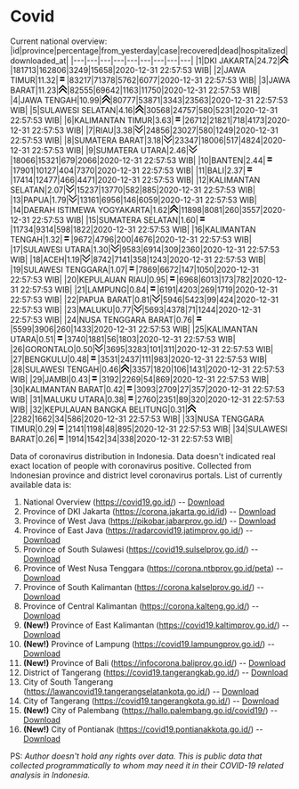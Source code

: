 # Covid
Current national overview:
|id|province|percentage|from_yesterday|case|recovered|dead|hospitalized|downloaded_at|
|---|---|---|---|---|---|---|---|---|
|1|DKI JAKARTA|24.72|![up](https://github.com/ariefrachmannn/covid/raw/master/img/rsz_img_186982.png)|181713|162806|3249|15658|2020-12-31 22:57:53 WIB|
|2|JAWA TIMUR|11.32|![equal](https://github.com/ariefrachmannn/covid/raw/master/img/rsz_equal.png)|83217|71378|5762|6077|2020-12-31 22:57:53 WIB|
|3|JAWA BARAT|11.23|![up](https://github.com/ariefrachmannn/covid/raw/master/img/rsz_img_186982.png)|82555|69642|1163|11750|2020-12-31 22:57:53 WIB|
|4|JAWA TENGAH|10.99|![up](https://github.com/ariefrachmannn/covid/raw/master/img/rsz_img_186982.png)|80777|53871|3343|23563|2020-12-31 22:57:53 WIB|
|5|SULAWESI SELATAN|4.16|![up](https://github.com/ariefrachmannn/covid/raw/master/img/rsz_img_186982.png)|30568|24757|580|5231|2020-12-31 22:57:53 WIB|
|6|KALIMANTAN TIMUR|3.63|![equal](https://github.com/ariefrachmannn/covid/raw/master/img/rsz_equal.png)|26712|21821|718|4173|2020-12-31 22:57:53 WIB|
|7|RIAU|3.38|![down](https://github.com/ariefrachmannn/covid/raw/master/img/rsz_down.png)|24856|23027|580|1249|2020-12-31 22:57:53 WIB|
|8|SUMATERA BARAT|3.18|![down](https://github.com/ariefrachmannn/covid/raw/master/img/rsz_down.png)|23347|18006|517|4824|2020-12-31 22:57:53 WIB|
|9|SUMATERA UTARA|2.46|![down](https://github.com/ariefrachmannn/covid/raw/master/img/rsz_down.png)|18066|15321|679|2066|2020-12-31 22:57:53 WIB|
|10|BANTEN|2.44|![equal](https://github.com/ariefrachmannn/covid/raw/master/img/rsz_equal.png)|17901|10127|404|7370|2020-12-31 22:57:53 WIB|
|11|BALI|2.37|![equal](https://github.com/ariefrachmannn/covid/raw/master/img/rsz_equal.png)|17414|12477|466|4471|2020-12-31 22:57:53 WIB|
|12|KALIMANTAN SELATAN|2.07|![down](https://github.com/ariefrachmannn/covid/raw/master/img/rsz_down.png)|15237|13770|582|885|2020-12-31 22:57:53 WIB|
|13|PAPUA|1.79|![down](https://github.com/ariefrachmannn/covid/raw/master/img/rsz_down.png)|13161|6956|146|6059|2020-12-31 22:57:53 WIB|
|14|DAERAH ISTIMEWA YOGYAKARTA|1.62|![up](https://github.com/ariefrachmannn/covid/raw/master/img/rsz_img_186982.png)|11898|8081|260|3557|2020-12-31 22:57:53 WIB|
|15|SUMATERA SELATAN|1.60|![equal](https://github.com/ariefrachmannn/covid/raw/master/img/rsz_equal.png)|11734|9314|598|1822|2020-12-31 22:57:53 WIB|
|16|KALIMANTAN TENGAH|1.32|![equal](https://github.com/ariefrachmannn/covid/raw/master/img/rsz_equal.png)|9672|4796|200|4676|2020-12-31 22:57:53 WIB|
|17|SULAWESI UTARA|1.30|![down](https://github.com/ariefrachmannn/covid/raw/master/img/rsz_down.png)|9583|6914|309|2360|2020-12-31 22:57:53 WIB|
|18|ACEH|1.19|![down](https://github.com/ariefrachmannn/covid/raw/master/img/rsz_down.png)|8742|7141|358|1243|2020-12-31 22:57:53 WIB|
|19|SULAWESI TENGGARA|1.07|![equal](https://github.com/ariefrachmannn/covid/raw/master/img/rsz_equal.png)|7869|6672|147|1050|2020-12-31 22:57:53 WIB|
|20|KEPULAUAN RIAU|0.95|![equal](https://github.com/ariefrachmannn/covid/raw/master/img/rsz_equal.png)|6968|6013|173|782|2020-12-31 22:57:53 WIB|
|21|LAMPUNG|0.84|![equal](https://github.com/ariefrachmannn/covid/raw/master/img/rsz_equal.png)|6191|4203|269|1719|2020-12-31 22:57:53 WIB|
|22|PAPUA BARAT|0.81|![down](https://github.com/ariefrachmannn/covid/raw/master/img/rsz_down.png)|5946|5423|99|424|2020-12-31 22:57:53 WIB|
|23|MALUKU|0.77|![down](https://github.com/ariefrachmannn/covid/raw/master/img/rsz_down.png)|5693|4378|71|1244|2020-12-31 22:57:53 WIB|
|24|NUSA TENGGARA BARAT|0.76|![equal](https://github.com/ariefrachmannn/covid/raw/master/img/rsz_equal.png)|5599|3906|260|1433|2020-12-31 22:57:53 WIB|
|25|KALIMANTAN UTARA|0.51|![equal](https://github.com/ariefrachmannn/covid/raw/master/img/rsz_equal.png)|3740|1881|56|1803|2020-12-31 22:57:53 WIB|
|26|GORONTALO|0.50|![down](https://github.com/ariefrachmannn/covid/raw/master/img/rsz_down.png)|3695|3283|101|311|2020-12-31 22:57:53 WIB|
|27|BENGKULU|0.48|![equal](https://github.com/ariefrachmannn/covid/raw/master/img/rsz_equal.png)|3531|2437|111|983|2020-12-31 22:57:53 WIB|
|28|SULAWESI TENGAH|0.46|![up](https://github.com/ariefrachmannn/covid/raw/master/img/rsz_img_186982.png)|3357|1820|106|1431|2020-12-31 22:57:53 WIB|
|29|JAMBI|0.43|![equal](https://github.com/ariefrachmannn/covid/raw/master/img/rsz_equal.png)|3192|2269|54|869|2020-12-31 22:57:53 WIB|
|30|KALIMANTAN BARAT|0.42|![equal](https://github.com/ariefrachmannn/covid/raw/master/img/rsz_equal.png)|3093|2709|27|357|2020-12-31 22:57:53 WIB|
|31|MALUKU UTARA|0.38|![equal](https://github.com/ariefrachmannn/covid/raw/master/img/rsz_equal.png)|2760|2351|89|320|2020-12-31 22:57:53 WIB|
|32|KEPULAUAN BANGKA BELITUNG|0.31|![up](https://github.com/ariefrachmannn/covid/raw/master/img/rsz_img_186982.png)|2282|1662|34|586|2020-12-31 22:57:53 WIB|
|33|NUSA TENGGARA TIMUR|0.29|![equal](https://github.com/ariefrachmannn/covid/raw/master/img/rsz_equal.png)|2141|1198|48|895|2020-12-31 22:57:53 WIB|
|34|SULAWESI BARAT|0.26|![equal](https://github.com/ariefrachmannn/covid/raw/master/img/rsz_equal.png)|1914|1542|34|338|2020-12-31 22:57:53 WIB|

Data of coronavirus distribution in Indonesia. Data doesn't indicated real exact location of people with coronavirus positive. Collected from Indonesian province and district level coronavirus portals. List of currently available data is:
1. National Overview (https://covid19.go.id/) -- [Download](https://www.dropbox.com/s/66ly270fw4y76fx/covid_nasional.csv?dl=0)
2. Province of DKI Jakarta (https://corona.jakarta.go.id/id) -- [Download](https://riwayat-file-covid-19-dki-jakarta-jakartagis.hub.arcgis.com/)
3. Province of West Java (https://pikobar.jabarprov.go.id/) -- [Download](https://www.dropbox.com/s/alg0zp60fylq6cn/covid_jabar.csv?dl=0)
4. Province of East Java (https://radarcovid19.jatimprov.go.id/) -- [Download](https://www.dropbox.com/sh/e7vtgcnl4ckbvr4/AADo9UMRDZvrhHn66qTHZOvNa?dl=0)
5. Province of South Sulawesi (https://covid19.sulselprov.go.id/) -- [Download](https://www.dropbox.com/s/z5ek23lwcztj7z7/covid_sulsel.csv?dl=0)
6. Province of West Nusa Tenggara (https://corona.ntbprov.go.id/peta) -- [Download](https://www.dropbox.com/s/4p2k93n42xx0c00/covid_ntb.csv?dl=0)
7. Province of South Kalimantan (https://corona.kalselprov.go.id/) -- [Download](https://www.dropbox.com/sh/7aa2kvz8lb04pzz/AADH1Oj5oFMw2mp-D3JStPRsa?dl=0)
8. Province of Central Kalimantan (https://corona.kalteng.go.id/) -- [Download](https://www.dropbox.com/s/9q01v5r3ys2ozk4/covid_kalteng.csv?dl=0)
9. **(New!)** Province of East Kalimantan (https://covid19.kaltimprov.go.id/) -- [Download](https://www.dropbox.com/sh/qhpxj532nm80goa/AAB6ek_fp1__ieTR0TFQpfIga?dl=0)
10. **(New!)** Province of Lampung (https://covid19.lampungprov.go.id/) -- [Download](https://www.dropbox.com/s/ecuew6oa9kzwqwx/covid_lampung.csv?dl=0)
11. **(New!)** Province of Bali (https://infocorona.baliprov.go.id/) -- [Download](https://www.dropbox.com/sh/iceiwun4ufttmiu/AAC7dSRMpfTjPI1Lfzw-LeCUa?dl=0)
12. District of Tangerang (https://covid19.tangerangkab.go.id/) -- [Download](https://www.dropbox.com/sh/yxovyy6sy5bnz4p/AACZzVHinisKmz8oQWyQJ3nua?dl=0)
13. City of South Tangerang (https://lawancovid19.tangerangselatankota.go.id/) -- [Download](https://www.dropbox.com/s/zlvxo4ivswdzmle/covid_tangsel.csv?dl=0)
14. City of Tangerang (https://covid19.tangerangkota.go.id/) -- [Download](https://www.dropbox.com/s/e53224kvdrpjzy0/covid_tangkot.csv?dl=0)
15. **(New!)** City of Palembang (https://hallo.palembang.go.id/covid19/) -- [Download](https://www.dropbox.com/sh/oj17bhwhlpjht9e/AABZEG-OiaSaFvikATDx6coEa?dl=0)
16. **(New!)** City of Pontianak (https://covid19.pontianakkota.go.id/) -- [Download](https://www.dropbox.com/sh/66if3y4ly51j4sh/AADQ-zwLGa7Kz4ZzJgDw2-3na?dl=0)

PS: *Author doesn't hold any rights over data. This is public data that collected programmatically to whom may need it in their COVID-19 related analysis in Indonesia.*

